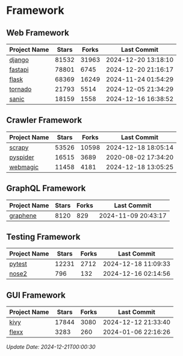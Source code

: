# Framework

## Web Framework
| Project Name | Stars | Forks | Last Commit |
| ------------ | ----- | ----- | ----------- |
| [django](https://github.com/django/django) | 81532 | 31963 | 2024-12-20 13:18:10 |
| [fastapi](https://github.com/fastapi/fastapi) | 78801 | 6745 | 2024-12-20 21:16:17 |
| [flask](https://github.com/pallets/flask) | 68369 | 16249 | 2024-11-24 01:54:29 |
| [tornado](https://github.com/tornadoweb/tornado) | 21793 | 5514 | 2024-12-05 21:34:29 |
| [sanic](https://github.com/sanic-org/sanic) | 18159 | 1558 | 2024-12-16 16:38:52 |

## Crawler Framework
| Project Name | Stars | Forks | Last Commit |
| ------------ | ----- | ----- | ----------- |
| [scrapy](https://github.com/scrapy/scrapy) | 53526 | 10598 | 2024-12-18 18:05:14 |
| [pyspider](https://github.com/binux/pyspider) | 16515 | 3689 | 2020-08-02 17:34:20 |
| [webmagic](https://github.com/code4craft/webmagic) | 11458 | 4181 | 2024-12-18 13:05:25 |

## GraphQL Framework
| Project Name | Stars | Forks | Last Commit |
| ------------ | ----- | ----- | ----------- |
| [graphene](https://github.com/graphql-python/graphene) | 8120 | 829 | 2024-11-09 20:43:17 |

## Testing Framework
| Project Name | Stars | Forks | Last Commit |
| ------------ | ----- | ----- | ----------- |
| [pytest](https://github.com/pytest-dev/pytest) | 12231 | 2712 | 2024-12-18 11:09:33 |
| [nose2](https://github.com/nose-devs/nose2) | 796 | 132 | 2024-12-16 02:14:56 |

## GUI Framework
| Project Name | Stars | Forks | Last Commit |
| ------------ | ----- | ----- | ----------- |
| [kivy](https://github.com/kivy/kivy) | 17844 | 3080 | 2024-12-12 21:33:40 |
| [flexx](https://github.com/flexxui/flexx) | 3283 | 260 | 2024-01-06 22:16:26 |

*Update Date: 2024-12-21T00:00:30*